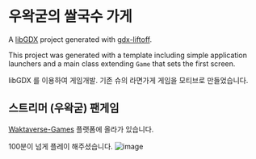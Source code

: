 # 우왁굳의 쌀국수 가게

A [libGDX](https://libgdx.com/) project generated with [gdx-liftoff](https://github.com/libgdx/gdx-liftoff).

This project was generated with a template including simple application launchers and a main class extending `Game` that sets the first screen.

libGDX 를 이용하여 게임개발. 기존 슈의 라면가게 게임을 모티브로 만들었습니다.

## 스트리머 (우왁굳) 팬게임
[Waktaverse-Games](https://waktaverse.games/gameDetail/woo_ssal_store) 플랫폼에 올라가 있습니다.

100분이 넘게 플레이 해주셨습니다.
![image](https://github.com/user-attachments/assets/af0eeda1-ae4e-477a-b45c-b4c73801990a)


